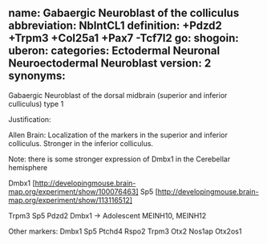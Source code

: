 name: Gabaergic Neuroblast of the colliculus
abbreviation: NbIntCL1
definition: +Pdzd2 +Trpm3 +Col25a1 +Pax7 -Tcf7l2
go:
shogoin: 
uberon:
categories: Ectodermal Neuronal Neuroectodermal Neuroblast
version: 2
synonyms:
---

Gabaergic Neuroblast of the dorsal midbrain (superior and inferior culliculus) type 1

Justification:


Allen Brain:
Localization of the markers in the superior and inferior colliculus. Stronger in the inferior colliculus.

Note: there is some stronger expression of Dmbx1 in the Cerebellar hemisphere

Dmbx1 [http://developingmouse.brain-map.org/experiment/show/100076463]
Sp5 [http://developingmouse.brain-map.org/experiment/show/113116512]

Trpm3 Sp5 Pdzd2 Dmbx1 -> Adolescent MEINH10, MEINH12 

Other markers:
Dmbx1
Sp5
Ptchd4
Rspo2
Trpm3
Otx2
Nos1ap
Otx2os1